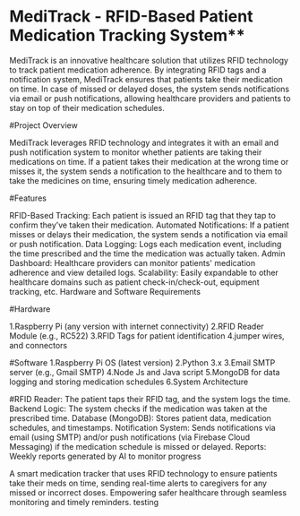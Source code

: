 # MediTrack - RFID-Based Patient Medication Tracking System**

MediTrack is an innovative healthcare solution that utilizes RFID technology to track patient medication adherence. By integrating RFID tags and a notification system, MediTrack ensures that patients take their medication on time. In case of missed or delayed doses, the system sends notifications via email or push notifications, allowing healthcare providers and patients to stay on top of their medication schedules.

#Project Overview

MediTrack leverages RFID technology and integrates it with an email and push notification system to monitor whether patients are taking their medications on time. If a patient takes their medication at the wrong time or misses it, the system sends a notification to the healthcare and to them to take the medicines on time, ensuring timely medication adherence.

#Features

RFID-Based Tracking: Each patient is issued an RFID tag that they tap to confirm they’ve taken their medication.
Automated Notifications: If a patient misses or delays their medication, the system sends a notification via email or push notification.
Data Logging: Logs each medication event, including the time prescribed and the time the medication was actually taken.
Admin Dashboard: Healthcare providers can monitor patients' medication adherence and view detailed logs.
Scalability: Easily expandable to other healthcare domains such as patient check-in/check-out, equipment tracking, etc.
Hardware and Software Requirements

#Hardware

1.Raspberry Pi (any version with internet connectivity)
2.RFID Reader Module (e.g., RC522)
3.RFID Tags for patient identification
4.jumper wires, and connectors

#Software
1.Raspberry Pi OS (latest version)
2.Python 3.x
3.Email SMTP server (e.g., Gmail SMTP)
4.Node Js and Java script 
5.MongoDB for data logging and storing medication schedules
6.System Architecture

#RFID Reader: The patient taps their RFID tag, and the system logs the time.
Backend Logic: The system checks if the medication was taken at the prescribed time.
Database (MongoDB): Stores patient data, medication schedules, and timestamps.
Notification System: Sends notifications via email (using SMTP) and/or push notifications (via Firebase Cloud Messaging) if the medication schedule is missed or delayed.
Reports: Weekly reports generated by AI to monitor progress 

A smart medication tracker that uses RFID technology to ensure patients take their meds on time, sending real-time alerts to caregivers for any missed or incorrect doses. Empowering safer healthcare through seamless monitoring and timely reminders.
testing
